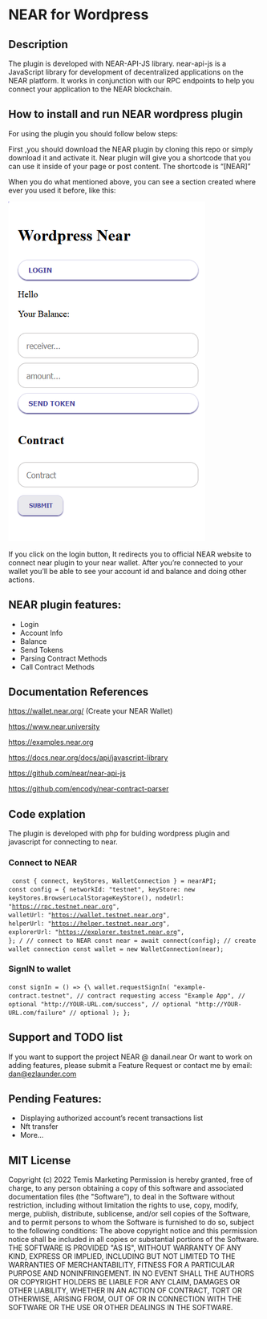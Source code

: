 # NEAR for Wordpress


## Description

The plugin is developed with NEAR-API-JS library. near-api-js is a JavaScript library for development of decentralized applications on the NEAR platform. It works in conjunction with our RPC endpoints to help you connect your application to the NEAR blockchain.


## How to install and run NEAR wordpress plugin

For using the plugin you should follow below steps:

First ,you should download the NEAR plugin by cloning this repo or simply download it and activate it.
Near plugin will give you a shortcode that you can use it inside of your page or post content.
The shortcode is “[NEAR]”


When you do what mentioned above, you can see a section created where ever you used it before, like this:
 
![NEAR plugin](/images/screenshot.png "NEAR plugin")

If you click on the login button, It redirects you to official NEAR website to connect near plugin to your near wallet.
After you’re connected to your wallet you’ll be able to see your account id and balance and doing other actions.



## NEAR plugin features:
- Login
- Account Info
- Balance
- Send Tokens
- Parsing Contract Methods
- Call Contract Methods


## Documentation References

https://wallet.near.org/ (Create your NEAR Wallet)

https://www.near.university

https://examples.near.org

https://docs.near.org/docs/api/javascript-library

https://github.com/near/near-api-js

https://github.com/encody/near-contract-parser




## Code explation

The plugin is developed with php for bulding wordpress plugin and javascript for connecting to near.

### Connect to NEAR

<code> const { connect, keyStores, WalletConnection } = nearAPI;
 const config = { 
 networkId: "testnet", 
  keyStore: new keyStores.BrowserLocalStorageKeyStore(), 
  nodeUrl: "https://rpc.testnet.near.org",
  walletUrl: "https://wallet.testnet.near.org",
  helperUrl: "https://helper.testnet.near.org",
  explorerUrl: "https://explorer.testnet.near.org",
}; /
// connect to NEAR
const near = await connect(config);
// create wallet connection
const wallet = new WalletConnection(near); </code>

### SignIN to wallet

` const signIn = () => {\
  wallet.requestSignIn(
    "example-contract.testnet", // contract requesting access
    "Example App", // optional
    "http://YOUR-URL.com/success", // optional
    "http://YOUR-URL.com/failure" // optional
  );
}; `

## Support and TODO list

If you want to support the project NEAR @ danail.near
Or want to work on adding features,
please submit a Feature Request
or contact me by email: dan@ezlaunder.com

## Pending Features:

- Displaying authorized account’s recent transactions list
- Nft transfer
- More…

## MIT License

Copyright (c) 2022 Temis Marketing
Permission is hereby granted, free of charge, to any person obtaining a copy of this software and associated documentation files (the "Software"), to deal in the Software without restriction, including without limitation the rights to use, copy, modify, merge, publish, distribute, sublicense, and/or sell copies of the Software, and to permit persons to whom the Software is furnished to do so, subject to the following conditions:
The above copyright notice and this permission notice shall be included in all copies or substantial portions of the Software.
THE SOFTWARE IS PROVIDED "AS IS", WITHOUT WARRANTY OF ANY KIND, EXPRESS OR IMPLIED, INCLUDING BUT NOT LIMITED TO THE WARRANTIES OF MERCHANTABILITY, FITNESS FOR A PARTICULAR PURPOSE AND NONINFRINGEMENT. IN NO EVENT SHALL THE AUTHORS OR COPYRIGHT HOLDERS BE LIABLE FOR ANY CLAIM, DAMAGES OR OTHER LIABILITY, WHETHER IN AN ACTION OF CONTRACT, TORT OR OTHERWISE, ARISING FROM, OUT OF OR IN CONNECTION WITH THE SOFTWARE OR THE USE OR OTHER DEALINGS IN THE SOFTWARE.


